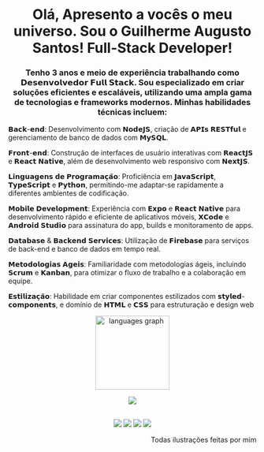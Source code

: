 <h1 align="center">Olá, Apresento a vocês o meu universo. Sou o Guilherme Augusto Santos! Full-Stack Developer!</h1>
 
 <div align="left">

   <h3 align="center"> Tenho 3 anos e meio de experiência trabalhando como 𝗗𝗲𝘀𝗲𝗻𝘃𝗼𝗹𝘃𝗲𝗱𝗼𝗿 𝗙𝘂𝗹𝗹 𝗦𝘁𝗮𝗰𝗸. Sou especializado em criar soluções eficientes e escaláveis, utilizando uma ampla gama de tecnologias e frameworks modernos. Minhas habilidades técnicas incluem:</h2>

𝗕𝗮𝗰𝗸-𝗲𝗻𝗱: Desenvolvimento com 𝗡𝗼𝗱𝗲𝗝𝗦, criação de 𝗔𝗣𝗜𝘀 𝗥𝗘𝗦𝗧𝗳𝘂𝗹 e gerenciamento de banco de dados com 𝗠𝘆𝗦𝗤𝗟.

𝗙𝗿𝗼𝗻𝘁-𝗲𝗻𝗱: Construção de interfaces de usuário interativas com 𝗥𝗲𝗮𝗰𝘁𝗝𝗦 e 𝗥𝗲𝗮𝗰𝘁 𝗡𝗮𝘁𝗶𝘃𝗲, além de desenvolvimento web responsivo com 𝗡𝗲𝘅𝘁𝗝𝗦.

𝗟𝗶𝗻𝗴𝘂𝗮𝗴𝗲𝗻𝘀 𝗱𝗲 𝗣𝗿𝗼𝗴𝗿𝗮𝗺𝗮𝗰̧𝗮̃𝗼: Proficiência em 𝗝𝗮𝘃𝗮𝗦𝗰𝗿𝗶𝗽𝘁, 𝗧𝘆𝗽𝗲𝗦𝗰𝗿𝗶𝗽𝘁 e 𝗣𝘆𝘁𝗵𝗼𝗻, permitindo-me adaptar-se rapidamente a diferentes ambientes de codificação.

𝗠𝗼𝗯𝗶𝗹𝗲 𝗗𝗲𝘃𝗲𝗹𝗼𝗽𝗺𝗲𝗻𝘁: Experiência com 𝗘𝘅𝗽𝗼 e 𝗥𝗲𝗮𝗰𝘁 𝗡𝗮𝘁𝗶𝘃𝗲 para desenvolvimento rápido e eficiente de aplicativos móveis, 𝗫𝗖𝗼𝗱𝗲 e 𝗔𝗻𝗱𝗿𝗼𝗶𝗱 𝗦𝘁𝘂𝗱𝗶𝗼 para assinatura do app, builds e monitoramento de apps.

𝗗𝗮𝘁𝗮𝗯𝗮𝘀𝗲 & 𝗕𝗮𝗰𝗸𝗲𝗻𝗱 𝗦𝗲𝗿𝘃𝗶𝗰𝗲𝘀: Utilização de 𝗙𝗶𝗿𝗲𝗯𝗮𝘀𝗲 para serviços de back-end e banco de dados em tempo real.

𝗠𝗲𝘁𝗼𝗱𝗼𝗹𝗼𝗴𝗶𝗮𝘀 𝗔𝗴𝗲𝗶𝘀: Familiaridade com metodologias ágeis, incluindo 𝗦𝗰𝗿𝘂𝗺 e 𝗞𝗮𝗻𝗯𝗮𝗻, para otimizar o fluxo de trabalho e a colaboração em equipe.

𝗘𝘀𝘁𝗶𝗹𝗶𝘇𝗮𝗰̧𝗮̃𝗼: Habilidade em criar componentes estilizados com 𝘀𝘁𝘆𝗹𝗲𝗱-𝗰𝗼𝗺𝗽𝗼𝗻𝗲𝗻𝘁𝘀, e domínio de 𝗛𝗧𝗠𝗟 e 𝗖𝗦𝗦 para estruturação e design web
  </div>

<div align="center">
  <img src="https://github-readme-stats.vercel.app/api/top-langs?locale=pt-br&hide_title=false&layout=compact&card_width=320&langs_count=6&theme=radical&hide_border=true&username=EoGuisin" height="150" alt="languages graph"  />
</div>

<p align="center" justify="center">
  <a href="https://skillicons.dev">
    <img src="https://skillicons.dev/icons?i=js,ts,py,html,css,nodejs,react,nextjs,redux,mysql,firebase,sequelize,androidstudio,ps,pr,firebase,styledcomponents,figma&theme=light" />
  </a>
</p>
  
  ##

<div align="center"> 
  <a href="https://www.youtube.com/@eoguisin" target="_blank"><img src="https://img.shields.io/badge/YouTube-FF0000?style=for-the-badge&logo=youtube&logoColor=white" target="_blank"></a>
  <a href="https://www.instagram.com/e_o_guisin/" target="_blank"><img src="https://img.shields.io/badge/-Instagram-%23E4405F?style=for-the-badge&logo=instagram&logoColor=white" target="_blank"></a>
 	<a href="https://www.twitch.tv/e_o_guisin" target="_blank"><img src="https://img.shields.io/badge/Twitch-9146FF?style=for-the-badge&logo=twitch&logoColor=white" target="_blank"></a>
  <a href="https://www.linkedin.com/in/guilhermegarciasantos/" target="_blank"><img src="https://img.shields.io/badge/-LinkedIn-%230077B5?style=for-the-badge&logo=linkedin&logoColor=white" target="_blank"></a>
</div>

<div align="right" > 
  <p>Todas ilustrações feitas por mim</p>
</div>
